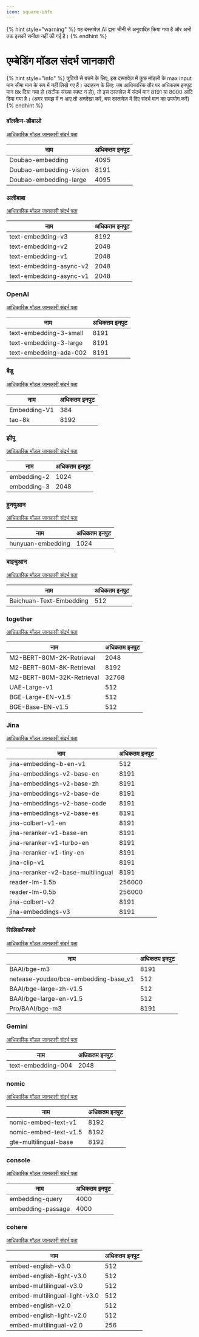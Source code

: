 ```yaml
---
icon: square-info
---
```


{% hint style="warning" %}
यह दस्तावेज़ AI द्वारा चीनी से अनुवादित किया गया है और अभी तक इसकी समीक्षा नहीं की गई है।
{% endhint %}

# एम्बेडिंग मॉडल संदर्भ जानकारी

{% hint style="info" %}
त्रुटियों से बचने के लिए, इस दस्तावेज़ में कुछ मॉडलों के max input मान सीमा मान के रूप में नहीं लिखे गए हैं। उदाहरण के लिए: जब आधिकारिक तौर पर अधिकतम इनपुट मान 8k दिया गया हो (सटीक संख्या स्पष्ट न हो), तो इस दस्तावेज़ में संदर्भ मान 8191 या 8000 आदि दिया गया है। (अगर समझ में न आए तो अनदेखा करें, बस दस्तावेज़ में दिए संदर्भ मान का उपयोग करें)
{% endhint %}

### वॉलकैन-डौबाओ

[आधिकारिक मॉडल जानकारी संदर्भ पता](https://console.volcengine.com/ark/region:ark+cn-beijing/model?feature=\&projectName=default\&vendor=Bytedance\&view=LIST_VIEW)

| नाम                      | अधिकतम इनपुट |
| ----------------------- | ------------ |
| Doubao-embedding        | 4095         |
| Doubao-embedding-vision | 8191         |
| Doubao-embedding-large  | 4095         |

### अलीबाबा

[आधिकारिक मॉडल जानकारी संदर्भ पता](https://help.aliyun.com/zh/model-studio/user-guide/embedding?spm=a2c4g.11186623.0.i1)

| नाम                      | अधिकतम इनपुट |
| ----------------------- | ------------ |
| text-embedding-v3       | 8192         |
| text-embedding-v2       | 2048         |
| text-embedding-v1       | 2048         |
| text-embedding-async-v2 | 2048         |
| text-embedding-async-v1 | 2048         |

### OpenAI

[आधिकारिक मॉडल जानकारी संदर्भ पता](https://platform.openai.com/docs/guides/embeddings#embedding-models)

| नाम                     | अधिकतम इनपुट |
| ---------------------- | ------------ |
| text-embedding-3-small | 8191         |
| text-embedding-3-large | 8191         |
| text-embedding-ada-002 | 8191         |

### बैडू

[आधिकारिक मॉडल जानकारी संदर्भ पता](https://cloud.baidu.com/doc/WENXINWORKSHOP/s/om6070n97#%E8%AF%B7%E6%B1%82%E5%8F%82%E6%95%B0)

| नाम         | अधिकतम इनपुट |
| ---------- | ------------ |
| Embedding-V1 | 384          |
| tao-8k       | 8192         |

### झीपू

[आधिकारिक मॉडल जानकारी संदर्भ पता](https://bigmodel.cn/console/modelcenter/square)

| नाम        | अधिकतम इनपुट |
| --------- | ------------ |
| embedding-2 | 1024         |
| embedding-3 | 2048         |

### हुनयुआन

[आधिकारिक मॉडल जानकारी संदर्भ पता](https://cloud.tencent.com/document/product/1729/102832)

| नाम                | अधिकतम इनपुट |
| ----------------- | ------------ |
| hunyuan-embedding | 1024         |

### बाइचुआन

[आधिकारिक मॉडल जानकारी संदर्भ पता](https://platform.baichuan-ai.com/docs/text-Embedding)

| नाम                      | अधिकतम इनपुट |
| ----------------------- | ------------ |
| Baichuan-Text-Embedding | 512          |

### together

[आधिकारिक मॉडल जानकारी संदर्भ पता](https://docs.together.ai/docs/serverless-models#embedding-models)

| नाम                        | अधिकतम इनपुट |
| ------------------------- | ------------ |
| M2-BERT-80M-2K-Retrieval  | 2048         |
| M2-BERT-80M-8K-Retrieval  | 8192         |
| M2-BERT-80M-32K-Retrieval | 32768        |
| UAE-Large-v1              | 512          |
| BGE-Large-EN-v1.5         | 512          |
| BGE-Base-EN-v1.5          | 512          |

### Jina

[आधिकारिक मॉडल जानकारी संदर्भ पता](https://jina.ai/models/jina-embedding-b-en-v1)

| नाम                                 | अधिकतम इनपुट |
| ---------------------------------- | ------------ |
| jina-embedding-b-en-v1             | 512          |
| jina-embeddings-v2-base-en         | 8191         |
| jina-embeddings-v2-base-zh         | 8191         |
| jina-embeddings-v2-base-de         | 8191         |
| jina-embeddings-v2-base-code       | 8191         |
| jina-embeddings-v2-base-es         | 8191         |
| jina-colbert-v1-en                 | 8191         |
| jina-reranker-v1-base-en           | 8191         |
| jina-reranker-v1-turbo-en          | 8191         |
| jina-reranker-v1-tiny-en           | 8191         |
| jina-clip-v1                       | 8191         |
| jina-reranker-v2-base-multilingual | 8191         |
| reader-lm-1.5b                     | 256000       |
| reader-lm-0.5b                     | 256000       |
| jina-colbert-v2                    | 8191         |
| jina-embeddings-v3                 | 8191         |

### सिलिकॉनफ्लो

[आधिकारिक मॉडल जानकारी संदर्भ पता](https://siliconflow.cn/zh-cn/models)

| नाम                                    | अधिकतम इनपुट |
| ------------------------------------- | ------------ |
| BAAI/bge-m3                           | 8191         |
| netease-youdao/bce-embedding-base\_v1 | 512          |
| BAAI/bge-large-zh-v1.5                | 512          |
| BAAI/bge-large-en-v1.5                | 512          |
| Pro/BAAI/bge-m3                       | 8191         |

### Gemini

[आधिकारिक मॉडल जानकारी संदर्भ पता](https://ai.google.dev/gemini-api/docs/models/gemini?hl=zh-cn#text-embedding)

| नाम                 | अधिकतम इनपुट |
| ------------------ | ------------ |
| text-embedding-004 | 2048         |

### nomic

[आधिकारिक मॉडल जानकारी संदर्भ पता](https://docs.nomic.ai/atlas/embeddings-and-retrieval/text-embedding)

| नाम                    | अधिकतम इनपुट |
| --------------------- | ------------ |
| nomic-embed-text-v1   | 8192         |
| nomic-embed-text-v1.5 | 8192         |
| gte-multilingual-base | 8192         |

### console

[आधिकारिक मॉडल जानकारी संदर्भ पता](https://console.upstage.ai/docs/capabilities/embeddings)

| नाम              | अधिकतम इनपुट |
| ----------------- | ------------ |
| embedding-query   | 4000         |
| embedding-passage | 4000         |

### cohere

[आधिकारिक मॉडल जानकारी संदर्भ पता](https://docs.cohere.com/docs/models#embed)

| नाम                            | अधिकतम इनपुट |
| ----------------------------- | ------------ |
| embed-english-v3.0            | 512          |
| embed-english-light-v3.0      | 512          |
| embed-multilingual-v3.0       | 512          |
| embed-multilingual-light-v3.0 | 512          |
| embed-english-v2.0            | 512          |
| embed-english-light-v2.0      | 512          |
| embed-multilingual-v2.0       | 256          |